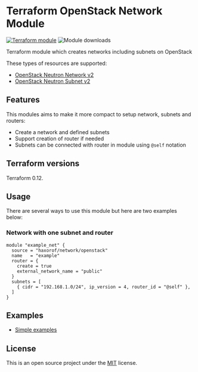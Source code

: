 # Terraform OpenStack Network Module

[![Terraform module](https://img.shields.io/badge/dynamic/json.svg?url=https://registry.terraform.io/v1/modules/haxorof/network/openstack&label=haxorof/network/openstack&query=$.version&color=blue)](https://registry.terraform.io/modules/haxorof/network/openstack)
![Module downloads](https://img.shields.io/badge/dynamic/json.svg?url=https://registry.terraform.io/v1/modules/haxorof/network/openstack&label=downloads&query=$.downloads&color=green)

Terraform module which creates networks including subnets on OpenStack

These types of resources are supported:

* [OpenStack Neutron Network v2](https://www.terraform.io/docs/providers/openstack/r/networking_network_v2.html)
* [OpenStack Neutron Subnet v2](https://www.terraform.io/docs/providers/openstack/r/networking_subnet_v2.html)

## Features

This modules aims to make it more compact to setup network, subnets and routers:

* Create a network and defined subnets
* Support creation of router if needed
* Subnets can be connected with router in module using `@self` notation

## Terraform versions

Terraform 0.12.

## Usage

There are several ways to use this module but here are two examples below:

### Network with one subnet and router

```hcl
module "example_net" {
  source = "haxorof/network/openstack"
  name   = "example"
  router = {
    create = true
    external_network_name = "public"
  }
  subnets = [
    { cidr = "192.168.1.0/24", ip_version = 4, router_id = "@self" },
  ]
}
```

## Examples

* [Simple examples](https://github.com/haxorof/terraform-openstack-network/blob/master/examples/simple)

## License

This is an open source project under the [MIT](https://github.com/haxorof/terraform-openstack-network/blob/master/LICENSE) license.

